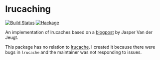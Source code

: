 # lrucaching

[![Build Status](https://travis-ci.org/cocreature/lrucaching.svg?branch=master)](https://travis-ci.org/cocreature/lrucaching)
[![Hackage](https://img.shields.io/hackage/v/lrucaching.svg)](https://hackage.haskell.org/package/lrucaching)

An implementation of lrucaches based on a
[blogpost](https://jaspervdj.be/posts/2015-02-24-lru-cache.html) by
Jasper Van der Jeugt.

This package has no relation to
[lrucache](https://hackage.haskell.org/package/lrucache). I created it
because there were bugs in `lrucache` and the maintainer was not
responding to issues.

